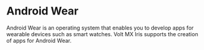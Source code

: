                             


Android Wear
============

Android Wear is an operating system that enables you to develop apps for wearable devices such as smart watches. Volt MX Iris supports the creation of apps for Android Wear.
